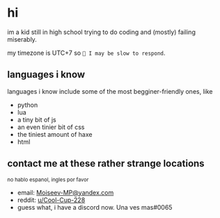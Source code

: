 # hi
im a kid still in high school trying to do coding and (mostly) failing miserably.

my timezone is UTC+7 so  ``💭 I may be slow to respond``.

## languages i know
languages i know include some of the most begginer-friendly ones, like
- python
- lua
- a tiny bit of js
- an even tinier bit of css
- the tiniest amount of haxe
- html
<!-- - oh and also like absolutely no experience with c-like languages -->

## contact me at these rather strange locations
<sub>no hablo espanol, ingles por favor</sub>
- email: [Moiseev-MP@yandex.com](mailto:Moiseev-MP@yandex.com)
- reddit: [u/Cool-Cup-228](https://reddit.com/u/Cool-Cup-228)
- guess what, i have a discord now. Una ves mas\#0065

